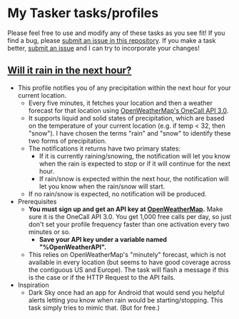 # My Tasker tasks/profiles

Please feel free to use and modify any of these tasks as you see fit! If you find a bug, please [submit an issue in this repository](https://github.com/aarosmit/tasker-tasks/issues). If you make a task better, [submit an issue](https://github.com/aarosmit/tasker-tasks/issues) and I can try to incorporate your changes!

## [Will it rain in the next hour?](precipitation.prf.xml)
  - This profile notifies you of any precipitation within the next hour for your current location.
    - Every five minutes, it fetches your location and then a weather forecast for that location using [OpenWeatherMap's OneCall API 3.0](https://openweathermap.org/api/one-call-3).
    - It supports liquid and solid states of precipitation, which are based on the temperature of your current location (e.g. if temp < 32, then "snow"). I have chosen the terms "rain" and "snow" to identify these two forms of precipitation.
    - The notifications it returns have two primary states:
      - If it is currently raining/snowing, the notification will let you know when the rain is expected to stop or if it will continue for the next hour.
      - If rain/snow is expected within the next hour, the notification will let you know when the rain/snow will start.
    - If no rain/snow is expected, no notification will be produced.
  - Prerequisites
    - **You must sign up and get an API key at [OpenWeatherMap](https://openweathermap.org/api).** Make sure it is the OneCall API 3.0. You get 1,000 free calls per day, so just don't set your profile frequency faster than one activation every two minutes or so.
      - **Save your API key under a variable named "%OpenWeatherAPI".**
    - This relies on OpenWeatherMap's "minutely" forecast, which is not available in every location (but seems to have good coverage across the contiguous US and Europe). The task will flash a message if this is the case or if the HTTP Request to the API fails.
  - Inspiration
    - Dark Sky once had an app for Android that would send you helpful alerts letting you know when rain would be starting/stopping. This task simply tries to mimic that. (But for free.)
